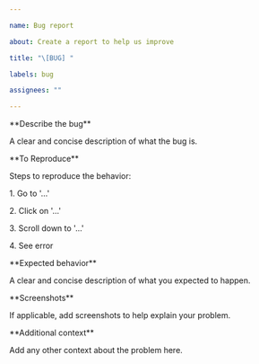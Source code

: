 ```yaml
---

name: Bug report

about: Create a report to help us improve

title: "\[BUG] "

labels: bug

assignees: ""

---
```




\*\*Describe the bug\*\*

A clear and concise description of what the bug is.



\*\*To Reproduce\*\*

Steps to reproduce the behavior:

1\. Go to '...'

2\. Click on '...'

3\. Scroll down to '...'

4\. See error



\*\*Expected behavior\*\*

A clear and concise description of what you expected to happen.



\*\*Screenshots\*\*

If applicable, add screenshots to help explain your problem.



\*\*Additional context\*\*

Add any other context about the problem here.



